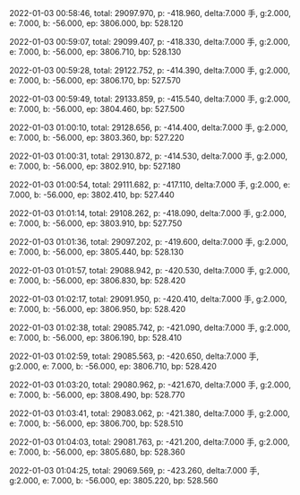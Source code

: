 2022-01-03 00:58:46, total: 29097.970, p: -418.960, delta:7.000 手, g:2.000, e: 7.000, b: -56.000, ep: 3806.000, bp: 528.120

2022-01-03 00:59:07, total: 29099.407, p: -418.330, delta:7.000 手, g:2.000, e: 7.000, b: -56.000, ep: 3806.710, bp: 528.130

2022-01-03 00:59:28, total: 29122.752, p: -414.390, delta:7.000 手, g:2.000, e: 7.000, b: -56.000, ep: 3806.170, bp: 527.570

2022-01-03 00:59:49, total: 29133.859, p: -415.540, delta:7.000 手, g:2.000, e: 7.000, b: -56.000, ep: 3804.460, bp: 527.500

2022-01-03 01:00:10, total: 29128.656, p: -414.400, delta:7.000 手, g:2.000, e: 7.000, b: -56.000, ep: 3803.360, bp: 527.220

2022-01-03 01:00:31, total: 29130.872, p: -414.530, delta:7.000 手, g:2.000, e: 7.000, b: -56.000, ep: 3802.910, bp: 527.180

2022-01-03 01:00:54, total: 29111.682, p: -417.110, delta:7.000 手, g:2.000, e: 7.000, b: -56.000, ep: 3802.410, bp: 527.440

2022-01-03 01:01:14, total: 29108.262, p: -418.090, delta:7.000 手, g:2.000, e: 7.000, b: -56.000, ep: 3803.910, bp: 527.750

2022-01-03 01:01:36, total: 29097.202, p: -419.600, delta:7.000 手, g:2.000, e: 7.000, b: -56.000, ep: 3805.440, bp: 528.130

2022-01-03 01:01:57, total: 29088.942, p: -420.530, delta:7.000 手, g:2.000, e: 7.000, b: -56.000, ep: 3806.830, bp: 528.420

2022-01-03 01:02:17, total: 29091.950, p: -420.410, delta:7.000 手, g:2.000, e: 7.000, b: -56.000, ep: 3806.950, bp: 528.420

2022-01-03 01:02:38, total: 29085.742, p: -421.090, delta:7.000 手, g:2.000, e: 7.000, b: -56.000, ep: 3806.190, bp: 528.410

2022-01-03 01:02:59, total: 29085.563, p: -420.650, delta:7.000 手, g:2.000, e: 7.000, b: -56.000, ep: 3806.710, bp: 528.420

2022-01-03 01:03:20, total: 29080.962, p: -421.670, delta:7.000 手, g:2.000, e: 7.000, b: -56.000, ep: 3808.490, bp: 528.770

2022-01-03 01:03:41, total: 29083.062, p: -421.380, delta:7.000 手, g:2.000, e: 7.000, b: -56.000, ep: 3806.700, bp: 528.510

2022-01-03 01:04:03, total: 29081.763, p: -421.200, delta:7.000 手, g:2.000, e: 7.000, b: -56.000, ep: 3805.680, bp: 528.360

2022-01-03 01:04:25, total: 29069.569, p: -423.260, delta:7.000 手, g:2.000, e: 7.000, b: -56.000, ep: 3805.220, bp: 528.560